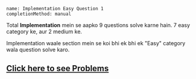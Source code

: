 ```ngMeta
name: Implementation Easy Question 1
completionMethod: manual
```

Total **Implementation** mein se aapko 9 questions solve karne hain. 7 easy category ke, aur 2 medium ke.

Implementation waale section mein se koi bhi ek bhi ek "Easy" category wala question solve karo.

## [Click here to see Problems](https://www.hackerrank.com/domains/algorithms?filters%5Bstatus%5D%5B%5D=unsolved&filters%5Bsubdomains%5D%5B%5D=implementation&badge_type=problem-solving)
